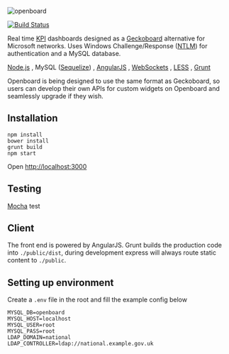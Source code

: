 ![openboard](https://github.com/stunjelly/openboard/blob/develop/docs/img/readme-header.jpg)

[![Build Status](https://img.shields.io/travis/Stunjelly/openboard/develop.svg)](https://travis-ci.org/Stunjelly/openboard)

Real time [KPI](https://en.wikipedia.org/wiki/Performance_indicator) dashboards designed as a [Geckoboard](https://www.geckoboard.com/) alternative for Microsoft networks. 
Uses Windows Challenge/Response ([NTLM](https://en.wikipedia.org/wiki/NT_LAN_Manager)) for authentication and a MySQL database.

[Node.js](https://nodejs.org/en/)
, MySQL ([Sequelize](http://docs.sequelizejs.com/en/latest/))
, [AngularJS](https://angularjs.org/)
, [WebSockets](https://developer.mozilla.org/en-US/docs/Web/API/WebSockets_API)
, [LESS](http://lesscss.org/)
, [Grunt](http://gruntjs.com/)

Openboard is being designed to use the same format as Geckoboard,
so users can develop their own APIs for custom widgets on Openboard and seamlessly upgrade if they wish.

## Installation

```
npm install
bower install
grunt build
npm start
```

Open [http://localhost:3000](http://localhost:3000)

## Testing

[Mocha](https://mochajs.org/) test 

## Client

The front end is powered by AngularJS. Grunt builds the production code into `./public/dist`, during development 
express will always route static content to `./public`.

## Setting up environment

Create a `.env` file in the root and fill the example config below

```
MYSQL_DB=openboard
MYSQL_HOST=localhost
MYSQL_USER=root
MYSQL_PASS=root
LDAP_DOMAIN=national
LDAP_CONTROLLER=ldap://national.example.gov.uk
```

